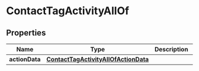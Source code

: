 

# ContactTagActivityAllOf


## Properties

| Name | Type | Description | Notes |
|------------ | ------------- | ------------- | -------------|
|**actionData** | [**ContactTagActivityAllOfActionData**](ContactTagActivityAllOfActionData.md) |  |  [optional] |



